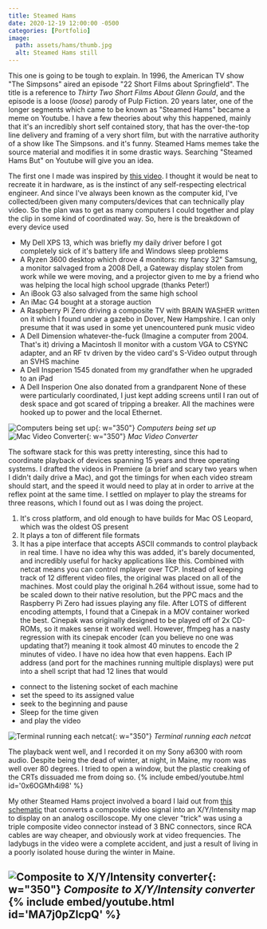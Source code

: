 ```yaml
---
title: Steamed Hams
date: 2020-12-19 12:00:00 -0500
categories: [Portfolio]
image:
  path: assets/hams/thumb.jpg
  alt: Steamed Hams still
---
```

This one is going to be tough to explain. In 1996, the American TV show "The Simpsons" aired an episode "22 Short Films about Springfield". The title is a reference to _Thirty Two Short Films About Glenn Gould_, and the episode is a loose (_loose_) parody of Pulp Fiction. 20 years later, one of the longer segments which came to be known as "Steamed Hams" became a meme on Youtube. I have a few theories about why this happened, mainly that it's an incredibly short self contained story, that has the over-the-top line delivery and framing of a very short film, but with the narrative authority of a show like The Simpsons. and it's funny. Steamed Hams memes take the source material and modifies it in some drastic ways. Searching "Steamed Hams But" on Youtube will give you an idea.

The first one I made was inspired by [this video](https://www.youtube.com/watch?v=P0ZfgYvAP3A). I thought it would be neat to recreate it in hardware, as is the instinct of any self-respecting electrical engineer. And since I've always been known as the computer kid, I've collected/been given many computers/devices that can technically play video. So the plan was to get as many computers I could together and play the clip in some kind of coordinated way. So, here is the breakdown of every device used
- My Dell XPS 13, which was briefly my daily driver before I got completely sick of it's battery life and Windows sleep problems
- A Ryzen 3600 desktop which drove 4 monitors: my fancy 32" Samsung, a monitor salvaged from a 2008 Dell, a Gateway display stolen from work while we were moving, and a projector given to me by a friend who was helping the local high school upgrade (thanks Peter!)
- An iBook G3 also salvaged from the same high school
- An iMac G4 bought at a storage auction
- A Raspberry Pi Zero driving a composite TV with BRAIN WASHER written on it which I found under a gazebo in Dover, New Hampshire. I can only presume that it was used in some yet unencountered punk music video
- A Dell Dimension whatever-the-fuck (Imagine a computer from 2004. That's it) driving a Macintosh II monitor with a custom VGA to CSYNC adapter, and an RF tv driven by the video card's S-Video output through an SVHS machine
- A Dell Insperion 1545 donated from my grandfather when he upgraded to an iPad
- A Dell Insperion One also donated from a grandparent
None of these were particularly coordinated, I just kept adding screens until I ran out of desk space and got scared of tripping a breaker. All the machines were hooked up to power and the local Ethernet.

![Computers being set up](assets/hams/lightson.jpg){: w="350"}
_Computers being set up_
![Mac Video Converter](assets/hams/vgaconv.jpg){: w="350"}
_Mac Video Converter_

The software stack for this was pretty interesting, since this had to coordinate playback of devices spanning 15 years and three operating systems. I drafted the videos in Premiere (a brief and scary two years when I didn't daily drive a Mac), and got the timings for when each video stream should start, and the speed it would need to play at in order to arrive at the reflex point at the same time. I settled on mplayer to play the streams for three reasons, which I found out as I was doing the project.
1. It's cross platform, and old enough to have builds for Mac OS Leopard, which was the oldest OS present
2. It plays a ton of different file formats 
3. It has a pipe interface that accepts ASCII commands to control playback in real time. I have no idea why this was added, it's barely documented, and incredibly useful for hacky applications like this. Combined with netcat means you can control mplayer over TCP.
Instead of keeping track of 12 different video files, the original was placed on all of the machines. Most could play the original h.264 without issue, some had to be scaled down to their native resolution, but the PPC macs and the Raspberry Pi Zero had issues playing any file. After LOTS of different encoding attempts, I found that a Cinepak in a MOV container worked the best. Cinepak was originally designed to be played off of 2x CD-ROMs, so it makes sense it worked well. However, ffmpeg has a nasty regression with its cinepak encoder (can you believe no one was updating that?) meaning it took almost 40 minutes to encode the 2 minutes of video. I have no idea how that even happens. Each IP address (and port for the machines running multiple displays) were put into a shell script that had 12 lines that would 
- connect to the listening socket of each machine
- set the speed to its assigned value
- seek to the beginning and pause
- Sleep for the time given
- and play the video

![Terminal running each netcat](assets/hams/lightsoff.jpg){: w="350"}
_Terminal running each netcat_

The playback went well, and I recorded it on my Sony a6300 with room audio. Despite being the dead of winter, at night, in Maine, my room was well over 80 degrees. I tried to open a window, but the plastic creaking of the CRTs dissuaded me from doing so.
{% include embed/youtube.html id='0x6OGMh4i98' %}

My other Steamed Hams project involved a board I laid out from [this schematic](https://www.qsl.net/w2aew/W2AEW_NTSC_2_Scope_2.pdf) that converts a composite video signal into an X/Y/Intensity map to display on an analog oscilloscope. My one clever "trick" was using a triple composite video connector instead of 3 BNC connectors, since RCA cables are way cheaper, and obviously work at video frequencies. The ladybugs in the video were a complete accident, and just a result of living in a poorly isolated house during the winter in Maine.

![Composite to X/Y/Intensity converter](assets/hams/compconv.jpg){: w="350"}
_Composite to X/Y/Intensity converter_
{% include embed/youtube.html id='MA7j0pZlcpQ' %}
- 